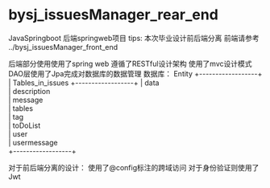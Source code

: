# bysj_issuesManager_rear_end
JavaSpringboot 后端springweb项目
tips:
本次毕业设计前后端分离
前端请参考 ../bysj_issuesManager_front_end

后端部分使用使用了spring web
遵循了RESTful设计架构
使用了mvc设计模式
DAO层使用了Jpa完成对数据库的数据管理
数据库：
Entity 
+------------------+
| Tables_in_issues 
+------------------+
| data            
| description      
| message         
| tables          
| tag             
| toDoList        
| user            
| usermessage      
+------------------+

对于前后端分离的设计：
使用了@config标注的跨域访问
对于身份验证则使用了Jwt
